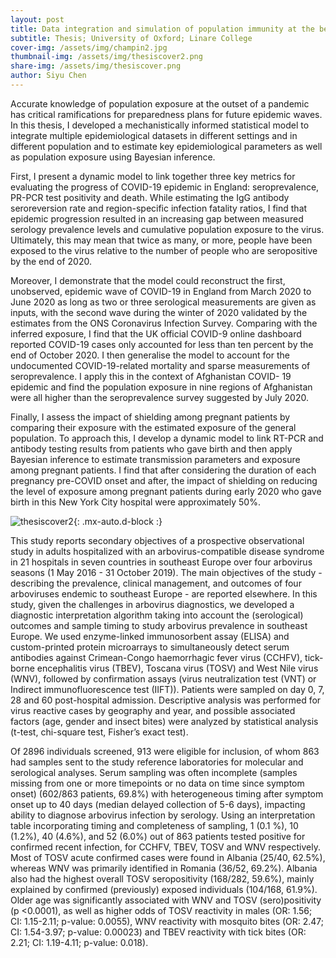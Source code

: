 ```yaml
---
layout: post
title: Data integration and simulation of population immunity at the beginning of a pandemic
subtitle: Thesis; University of Oxford; Linare College
cover-img: /assets/img/champin2.jpg
thumbnail-img: /assets/img/thesiscover2.png
share-img: /assets/img/thesiscover.png
author: Siyu Chen
---
```

Accurate knowledge of population exposure at the outset of a pandemic has critical ramifications for preparedness plans for future epidemic waves. In this thesis, I developed a mechanistically informed statistical model to integrate multiple epidemiological datasets in different settings and in different population and to estimate key epidemiological parameters as well as population exposure using Bayesian inference.

First, I present a dynamic model to link together three key metrics for evaluating the progress of COVID-19 epidemic in England: seroprevalence, PR-PCR test positivity and death. While estimating the IgG antibody seroreversion rate and region-specific infection fatality ratios, I find that epidemic progression resulted in an increasing gap between measured serology prevalence levels and cumulative population exposure to the virus. Ultimately, this may mean that twice as many, or more, people have been exposed to the virus relative to the number of people who are seropositive by the end of 2020.

Moreover, I demonstrate that the model could reconstruct the first, unobserved, epidemic wave of COVID-19 in England from March 2020 to June 2020 as long as two or three serological measurements are given as inputs, with the second wave during the winter of 2020 validated by the estimates from the ONS Coronavirus Infection Survey. Comparing with the inferred exposure, I find that the UK official COVID-9 online dashboard reported COVID-19 cases only accounted for less than ten percent by the end of October 2020. I then generalise the model to account for the undocumented COVID-19-related mortality and sparse measurements of seroprevalence. I apply this in the context of Afghanistan COVID- 19 epidemic and find the population exposure in nine regions of Afghanistan were all higher than the seroprevalence survey suggested by July 2020.

Finally, I assess the impact of shielding among pregnant patients by comparing their exposure with the estimated exposure of the general population. To approach this, I develop a dynamic model to link RT-PCR and antibody testing results from patients who gave birth and then apply Bayesian inference to estimate transmission parameters and exposure among pregnant patients. I find that after considering the duration of each pregnancy pre-COVID onset and after, the impact of shielding on reducing the level of exposure among pregnant patients during early 2020 who gave birth in this New York City hospital were approximately 50%.

![thesiscover2](https://SiyuChenOxf.github.io/assets/img/thesiscover2.png){: .mx-auto.d-block :}

This study reports secondary objectives of a prospective observational study in adults hospitalized with an arbovirus-compatible disease syndrome in 21 hospitals in seven countries in southeast Europe over four arbovirus seasons (1 May 2016 - 31 October 2019). The main objectives of the study - describing the prevalence, clinical management, and outcomes of four arboviruses endemic to southeast Europe - are reported elsewhere. In this study, given the challenges in arbovirus diagnostics, we developed a diagnostic interpretation algorithm taking into account the (serological) outcomes and sample timing to study arbovirus prevalence in southeast Europe. We used enzyme-linked immunosorbent assay (ELISA) and custom-printed protein microarrays to simultaneously detect serum antibodies against Crimean-Congo haemorrhagic fever virus (CCHFV), tick-borne encephalitis virus (TBEV), Toscana virus (TOSV) and West Nile virus (WNV), followed by confirmation assays (virus neutralization test (VNT) or Indirect immunofluorescence test (IIFT)). Patients were sampled on day 0, 7, 28 and 60 post-hospital admission. Descriptive analysis was performed for virus reactive cases by geography and year, and possible associated factors (age, gender and insect bites) were analyzed by statistical analysis (t-test, chi-square test, Fisher’s exact test).

Of 2896 individuals screened, 913 were eligible for inclusion, of whom 863 had samples sent to the study reference laboratories for molecular and serological analyses. Serum sampling was often incomplete (samples missing from one or more timepoints or no data on time since symptom onset) (602/863 patients, 69.8%) with heterogeneous timing after symptom onset up to 40 days (median delayed collection of 5-6 days), impacting ability to diagnose arbovirus infection by serology. Using an interpretation table incorporating timing and completeness of sampling, 1 (0.1 %), 10 (1.2%), 40 (4.6%), and 52 (6.0%) out of 863 patients tested positive for confirmed recent infection, for CCHFV, TBEV, TOSV and WNV respectively. Most of TOSV acute confirmed cases were found in Albania (25/40, 62.5%), whereas WNV was primarily identified in Romania (36/52, 69.2%). Albania also had the highest overall TOSV seropositivity (168/282, 59.6%), mainly explained by confirmed (previously) exposed individuals (104/168, 61.9%). Older age was significantly associated with WNV and TOSV (sero)positivity (p <0.0001), as well as higher odds of TOSV reactivity in males (OR: 1.56; CI: 1.15-2.11; p-value: 0.0055), WNV reactivity with mosquito bites (OR: 2.47; CI: 1.54-3.97; p-value: 0.00023) and TBEV reactivity with tick bites (OR: 2.21; CI: 1.19-4.11; p-value: 0.018).
